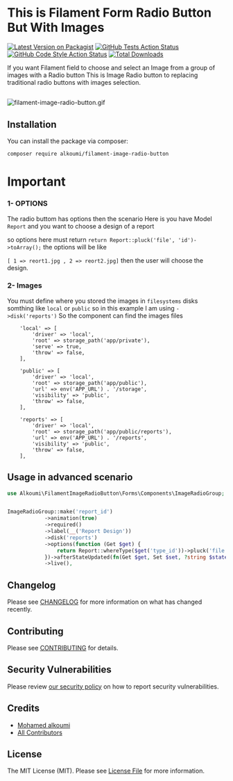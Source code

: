# This is Filament Form Radio Button But With Images

[![Latest Version on Packagist](https://img.shields.io/packagist/v/alkoumi/filament-image-radio-button.svg?style=flat-square)](https://packagist.org/packages/alkoumi/filament-image-radio-button)
[![GitHub Tests Action Status](https://img.shields.io/github/actions/workflow/status/alkoumi/filament-image-radio-button/run-tests.yml?branch=main&label=tests&style=flat-square)](https://github.com/alkoumi/filament-image-radio-button/actions?query=workflow%3Arun-tests+branch%3Amain)
[![GitHub Code Style Action Status](https://img.shields.io/github/actions/workflow/status/alkoumi/filament-image-radio-button/fix-php-code-styling.yml?branch=main&label=code%20style&style=flat-square)](https://github.com/alkoumi/filament-image-radio-button/actions?query=workflow%3A"Fix+PHP+code+styling"+branch%3Amain)
[![Total Downloads](https://img.shields.io/packagist/dt/alkoumi/filament-image-radio-button.svg?style=flat-square)](https://packagist.org/packages/alkoumi/filament-image-radio-button)


If you want Filament field to choose and select an Image from a group of images with a Radio button
This is Image Radio button to replacing traditional radio buttons with images selection.

##

![filament-image-radio-button.gif](stubs/filament-image-radio-button.gif)

## Installation

You can install the package via composer:

```bash
composer require alkoumi/filament-image-radio-button
```

[//]: # (You can publish and run the migrations with:)

[//]: # ()
[//]: # (```bash)

[//]: # (php artisan vendor:publish --tag="filament-image-radio-button-migrations")

[//]: # (php artisan migrate)

[//]: # (```)

[//]: # (You can publish the config file with:)

[//]: # ()
[//]: # (```bash)

[//]: # (php artisan vendor:publish --tag="filament-image-radio-button-config")

[//]: # (```)

[//]: # (Optionally, you can publish the views using)

[//]: # ()
[//]: # (```bash)

[//]: # (php artisan vendor:publish --tag="filament-image-radio-button-views")

[//]: # (```)

[//]: # (This is the contents of the published config file:)

[//]: # ()
[//]: # (```php)

[//]: # (return [)

[//]: # (];)

[//]: # (```)

# Important
### 1- OPTIONS
The radio buttom has options then the scenario Here is you have 
Model `Report` and you want to choose a design of a report 

so options here must return `return Report::pluck('file', 'id')->toArray();` 
the options will be like 

`[ 1 => reort1.jpg , 2 => reort2.jpg]`
then the user will choose the design.

### 2- Images
You must define where you stored the images in `filesystems` disks 
somthing like `local` or `public` so in this example I am using `->disk('reports')` 
So the component can find the images files

        'local' => [
            'driver' => 'local',
            'root' => storage_path('app/private'),
            'serve' => true,
            'throw' => false,
        ],

        'public' => [
            'driver' => 'local',
            'root' => storage_path('app/public'),
            'url' => env('APP_URL') . '/storage',
            'visibility' => 'public',
            'throw' => false,
        ],

        'reports' => [
            'driver' => 'local',
            'root' => storage_path('app/public/reports'),
            'url' => env('APP_URL') . '/reports',
            'visibility' => 'public',
            'throw' => false,
        ],


## Usage in advanced scenario

```php
use Alkoumi\FilamentImageRadioButton\Forms\Components\ImageRadioGroup;


ImageRadioGroup::make('report_id')
            ->animation(true)
            ->required()
            ->label(__('Report Design'))
            ->disk('reports')
            ->options(function (Get $get) {
                return Report::whereType($get('type_id'))->pluck('file', 'id')->toArray();
            })->afterStateUpdated(fn(Get $get, Set $set, ?string $state) => $set('reportdesign', ['report' => Report::find($state), 'date' => explode(' ', $get('report_date'))[0]])) //2023-06-01
            ->live(),
```

[//]: # (## Testing)

[//]: # ()
[//]: # (```bash)

[//]: # (composer test)

[//]: # (```)

## Changelog

Please see [CHANGELOG](CHANGELOG.md) for more information on what has changed recently.

## Contributing

Please see [CONTRIBUTING](.github/CONTRIBUTING.md) for details.

## Security Vulnerabilities

Please review [our security policy](../../security/policy) on how to report security vulnerabilities.

## Credits

- [Mohamed alkoumi](https://github.com/alkoumi)
- [All Contributors](../../contributors)

## License

The MIT License (MIT). Please see [License File](LICENSE.md) for more information.
